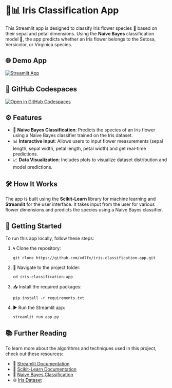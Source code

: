 # 🌸📊 Iris Classification App

This Streamlit app is designed to classify Iris flower species 🌺 based on their sepal and petal dimensions. Using the **Naive Bayes** classification model 🤖, the app predicts whether an Iris flower belongs to the Setosa, Versicolor, or Virginica species.

## 🌐 Demo App

[![Streamlit App](https://static.streamlit.io/badges/streamlit_badge_black_white.svg)](https://iris-machine-learning.streamlit.app)

## 🚀 GitHub Codespaces

[![Open in GitHub Codespaces](https://github.com/codespaces/badge.svg)](https://codespaces.new/your-repo-name?quickstart=1)

## ⚙️ Features

- 🧠 **Naive Bayes Classification**: Predicts the species of an Iris flower using a Naive Bayes classifier trained on the Iris dataset.
- 📊 **Interactive Input**: Allows users to input flower measurements (sepal length, sepal width, petal length, petal width) and get real-time predictions.
- 📈 **Data Visualization**: Includes plots to visualize dataset distribution and model predictions.

## 🛠️ How It Works

The app is built using the **Scikit-Learn** library for machine learning and **Streamlit** for the user interface. It takes input from the user for various flower dimensions and predicts the species using a Naive Bayes classifier.

## 🚀 Getting Started

To run this app locally, follow these steps:

1. 🌀 Clone the repository: 
    ```
    git clone https://github.com/xd7fx/iris-classification-app.git
    ```
2. 📂 Navigate to the project folder: 
    ```
    cd iris-classification-app
    ```
3. 📥 Install the required packages: 
    ```
    pip install -r requirements.txt
    ```
4. ▶️ Run the Streamlit app: 
    ```
    streamlit run app.py
    ```

## 📚 Further Reading

To learn more about the algorithms and techniques used in this project, check out these resources:
- 📜 [Streamlit Documentation](https://docs.streamlit.io/)
- 📘 [Scikit-Learn Documentation](https://scikit-learn.org/stable/documentation.html)
- 📙 [Naive Bayes Classification](https://scikit-learn.org/stable/modules/naive_bayes.html)
- 🌐 [Iris Dataset]([https://archive.ics.uci.edu/ml/datasets/iris](https://github.com/xd7fx/Iris-Data-Analysis-and-Classification-Using-Machine-Learning/blob/master/IRIS.csv))
